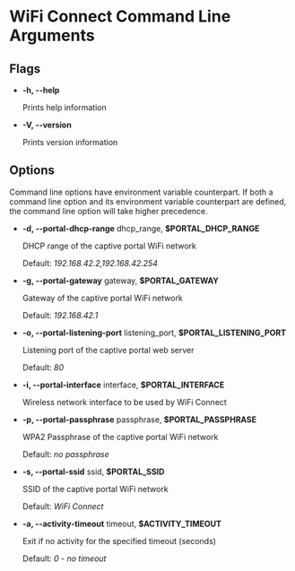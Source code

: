 # WiFi Connect Command Line Arguments

## Flags

*   **-h, --help**

    Prints help information

*   **-V, --version**

    Prints version information

## Options

Command line options have environment variable counterpart. If both a command line option and its environment variable counterpart are defined, the command line option will take higher precedence.

*   **-d, --portal-dhcp-range** dhcp_range, **$PORTAL_DHCP_RANGE**

    DHCP range of the captive portal WiFi network

    Default: _192.168.42.2,192.168.42.254_

*   **-g, --portal-gateway** gateway, **$PORTAL_GATEWAY**

    Gateway of the captive portal WiFi network

    Default: _192.168.42.1_

*   **-o, --portal-listening-port** listening_port, **$PORTAL_LISTENING_PORT**

    Listening port of the captive portal web server

    Default: _80_

*   **-i, --portal-interface** interface, **$PORTAL_INTERFACE**

    Wireless network interface to be used by WiFi Connect

*   **-p, --portal-passphrase** passphrase, **$PORTAL_PASSPHRASE**

    WPA2 Passphrase of the captive portal WiFi network

    Default: _no passphrase_

*   **-s, --portal-ssid** ssid, **$PORTAL_SSID**

    SSID of the captive portal WiFi network

    Default: _WiFi Connect_

*   **-a, --activity-timeout** timeout, **$ACTIVITY_TIMEOUT**

    Exit if no activity for the specified timeout (seconds)

    Default: _0 - no timeout_
